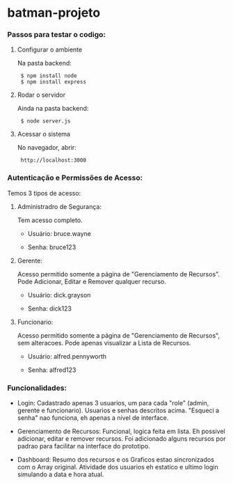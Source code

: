 # batman-projeto

### Passos para testar o codigo:

1. Configurar o ambiente
   
    Na pasta backend:
   
        $ npm install node
        $ npm install express

3. Rodar o servidor
   
    Ainda na pasta backend:
   
        $ node server.js

5. Acessar o sistema
   
    No navegador, abrir:
   
        http://localhost:3000

### Autenticação e Permissões de Acesso:
Temos 3 tipos de acesso:

1. Administradro de Segurança: 
   
   Tem acesso completo.

   - Usuário: bruce.wayne
   
   - Senha: bruce123

2. Gerente:
   
   Acesso permitido somente a página de "Gerenciamento de Recursos". Pode Adicionar, Editar e Remover qualquer recurso.

   - Usuário: dick.grayson
   
   - Senha: dick123

  
3. Funcionario:
   
   Acesso permitido somente a página de "Gerenciamento de Recursos", sem alteracoes. Pode apenas visualizar a Lista de Recursos.

   - Usuário: alfred.pennyworth
   
   - Senha: alfred123

### Funcionalidades:  

- Login: Cadastrado apenas 3 usuarios, um para cada "role" (admin, gerente e funcionario). Usuarios e senhas descritos acima. "Esqueci a senha" nao funciona, eh apenas a nivel de interface.
  
- Gerenciamento de Recursos: Funcional, logica feita em lista. Eh possivel adicionar, editar e remover recursos.
  Foi adicionado alguns recursos por padrao para facilitar na interface do prototipo.
  
- Dashboard: Resumo dos recursos e os Graficos estao sincronizados com o Array original. Atividade dos usuarios eh estatico e ultimo login simulando a data e hora atual.
